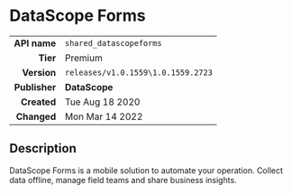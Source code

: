 # DataScope Forms
| | |
|-:|-|
|**API name**|`shared_datascopeforms`|
|**Tier**|Premium|
|**Version**|`releases/v1.0.1559\1.0.1559.2723`|
|**Publisher**|**DataScope**|
|**Created**|Tue Aug 18 2020|
|**Changed**|Mon Mar 14 2022|

## Description
DataScope Forms is a mobile solution to automate your operation. Collect data offline, manage field teams and share business insights.
